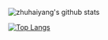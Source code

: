 ![zhuhaiyang's github stats](https://github-readme-stats.vercel.app/api?username=zhuhaiyang1996&count_private=true&theme=gruvbox&show_icons=true)

[![Top Langs](https://github-readme-stats.vercel.app/api/top-langs/?username=zhuhaiyang1996&theme=gruvbox)](https://github.com/anuraghazra/github-readme-stats)
